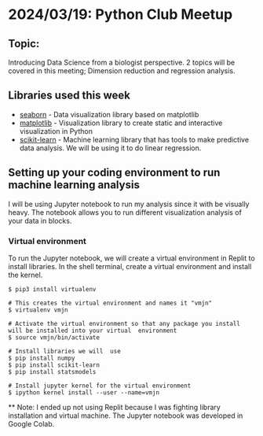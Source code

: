 # 2024/03/19: Python Club Meetup
## Topic:
Introducing Data Science from a biologist perspective. 2 topics will be covered in this meeting; Dimension reduction and regression analysis.

## Libraries used this week
- [seaborn](https://seaborn.pydata.org/) - Data visualization library based on matplotlib
- [matplotlib](https://matplotlib.org/) - Visualization library to create static and interactive visualization in Python
- [scikit-learn](https://scikit-learn.org/stable/) - Machine learning library that has tools to make predictive data analysis. We will be using it to do linear regression.


## Setting up your coding environment to run machine learning analysis
I will be using Jupyter notebook to run my analysis since it with be visually heavy. The notebook allows you to run different visualization analysis of your data in blocks.

### Virtual environment
To run the Jupyter notebook, we will create a virtual environment in Replit to install  libraries. In the shell terminal, create a  virtual environment and install the kernel.
```
$ pip3 install virtualenv

# This creates the virtual environment and names it "vmjn"
$ virtualenv vmjn

# Activate the virtual environment so that any package you install will be installed into your virtual  environment
$ source vmjn/bin/activate

# Install libraries we will  use
$ pip install numpy
$ pip install scikit-learn
$ pip install statsmodels

# Install jupyter kernel for the virtual environment
$ ipython kernel install --user --name=vmjn
```

** Note: I ended up not using Replit because I was fighting library installation and virtual machine. The Jupyter notebook was developed in Google Colab.



